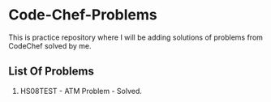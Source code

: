 # Code-Chef-Problems

This is practice repository where I will be adding solutions of problems from CodeChef solved by me.


## List Of Problems
1. HS08TEST - ATM Problem - Solved.
